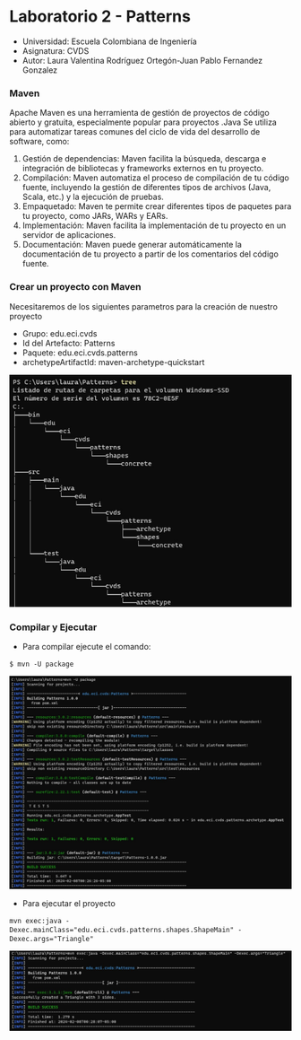 # Laboratorio 2 - Patterns


* Universidad: Escuela Colombiana de Ingeniería
* Asignatura:  CVDS
* Autor: Laura Valentina Rodríguez Ortegón-Juan Pablo Fernandez Gonzalez

### Maven

Apache Maven es una herramienta de gestión de proyectos de código abierto y gratuita, especialmente popular para proyectos .Java
Se utiliza para automatizar tareas comunes del ciclo de vida del desarrollo de software, como:

1. Gestión de dependencias: Maven facilita la búsqueda, descarga e integración de bibliotecas y frameworks externos en tu proyecto.
2. Compilación: Maven automatiza el proceso de compilación de tu código fuente, incluyendo la gestión de diferentes tipos de archivos (Java, Scala, etc.) y la ejecución de pruebas.
3. Empaquetado: Maven te permite crear diferentes tipos de paquetes para tu proyecto, como JARs, WARs y EARs.
4. Implementación: Maven facilita la implementación de tu proyecto en un servidor de aplicaciones.
5. Documentación: Maven puede generar automáticamente la documentación de tu proyecto a partir de los comentarios del código fuente.

### Crear un proyecto con Maven
Necesitaremos de los siguientes parametros para la creación de nuestro proyecto
* Grupo: edu.eci.cvds
* Id del Artefacto: Patterns
* Paquete: edu.eci.cvds.patterns
* archetypeArtifactId: maven-archetype-quickstart
<img src="Image1.jpeg" alt="i1" width="700"/>

### Compilar y Ejecutar
* Para compilar ejecute el comando:
```
$ mvn -U package
```

<img src="Image2.jpeg" alt="i2" width="700"/>

* Para ejecutar el proyecto
```
mvn exec:java -Dexec.mainClass="edu.eci.cvds.patterns.shapes.ShapeMain" -Dexec.args="Triangle"
```

<img src="Image3.jpeg" alt="i3" width="700"/>


